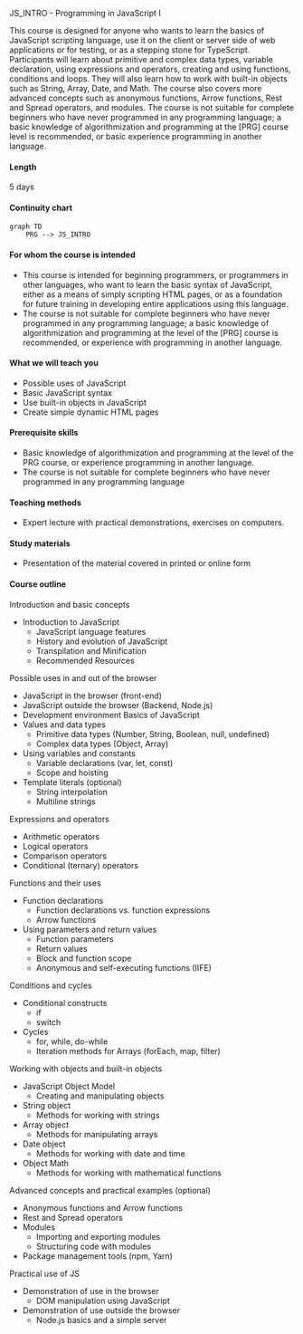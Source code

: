 JS_INTRO - Programming in JavaScript I

This course is designed for anyone who wants to learn the basics of JavaScript scripting language, use it on the client or server side of web applications or for testing, or as a stepping stone for TypeScript. Participants will learn about primitive and complex data types, variable declaration, using expressions and operators, creating and using functions, conditions and loops. They will also learn how to work with built-in objects such as String, Array, Date, and Math. The course also covers more advanced concepts such as anonymous functions, Arrow functions, Rest and Spread operators, and modules. The course is not suitable for complete beginners who have never programmed in any programming language; a basic knowledge of algorithmization and programming at the [PRG] course level is recommended, or basic experience programming in another language.

#### Length

5 days

#### Continuity chart

```mermaid
graph TD
    PRG --> JS_INTRO
```

#### For whom the course is intended

- This course is intended for beginning programmers, or programmers in other languages, who want to learn the basic syntax of JavaScript, either as a means of simply scripting HTML pages, or as a foundation for future training in developing entire applications using this language.
- The course is not suitable for complete beginners who have never programmed in any programming language; a basic knowledge of algorithmization and programming at the level of the [PRG] course is recommended, or experience with programming in another language.

#### What we will teach you

- Possible uses of JavaScript
- Basic JavaScript syntax 
- Use built-in objects in JavaScript
- Create simple dynamic HTML pages

#### Prerequisite skills
- Basic knowledge of algorithmization and programming at the level of the PRG course, or experience programming in another language.
- The course is not suitable for complete beginners who have never programmed in any programming language

#### Teaching methods
- Expert lecture with practical demonstrations, exercises on computers.

#### Study materials
- Presentation of the material covered in printed or online form

#### Course outline
Introduction and basic concepts
- Introduction to JavaScript
  - JavaScript language features
  - History and evolution of JavaScript
  - Transpilation and Minification
  - Recommended Resources
 
Possible uses in and out of the browser
  - JavaScript in the browser (front-end)
  - JavaScript outside the browser (Backend, Node.js)
  - Development environment
  Basics of JavaScript
- Values and data types
  - Primitive data types (Number, String, Boolean, null, undefined)
  - Complex data types (Object, Array)
- Using variables and constants
  - Variable declarations (var, let, const)
  - Scope and hoisting
- Template literals (optional)
  - String interpolation
  - Multiline strings

Expressions and operators
- Arithmetic operators
- Logical operators
- Comparison operators
- Conditional (ternary) operators

Functions and their uses
- Function declarations
  - Function declarations vs. function expressions
  - Arrow functions
- Using parameters and return values
  - Function parameters
  - Return values
  - Block and function scope
  - Anonymous and self-executing functions (IIFE)

Conditions and cycles
- Conditional constructs
  - if
  - switch
- Cycles
  - for, while, do-while
  - Iteration methods for Arrays (forEach, map, filter)

Working with objects and built-in objects
- JavaScript Object Model
  - Creating and manipulating objects
- String object
  - Methods for working with strings
- Array object
  - Methods for manipulating arrays
- Date object
  - Methods for working with date and time
- Object Math
  - Methods for working with mathematical functions

Advanced concepts and practical examples (optional)
- Anonymous functions and Arrow functions
- Rest and Spread operators
- Modules
  - Importing and exporting modules
  - Structuring code with modules
- Package management tools (npm, Yarn)

Practical use of JS
- Demonstration of use in the browser
  - DOM manipulation using JavaScript
- Demonstration of use outside the browser
  - Node.js basics and a simple server